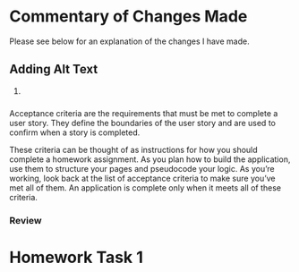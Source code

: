 # Commentary of Changes Made

Please see below for an explanation of the changes I have made.

## Adding Alt Text

1. 

### 

Acceptance criteria are the requirements that must be met to complete a user story. They define the boundaries of the user story and are used to confirm when a story is completed.

These criteria can be thought of as instructions for how you should complete a homework assignment. As you plan how to build the application, use them to structure your pages and pseudocode your logic. As you’re working, look back at the list of acceptance criteria to make sure you’ve met all of them. An application is complete only when it meets all of these criteria.

### Review


# Homework Task 1